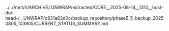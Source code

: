 ../..//mnt/h/ARCHIVE/.UNWRAP/extracted/CORE__2025-08-14__1310__host-duri-head-/__UNWRAP/c831a83d0c/backup_repository/phase5_5_backup_20250805_103905/CURRENT_STATUS_SUMMARY.md